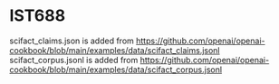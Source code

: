 # IST688


scifact_claims.json is added from https://github.com/openai/openai-cookbook/blob/main/examples/data/scifact_claims.jsonl
scifact_corpus.jsonl is added from https://github.com/openai/openai-cookbook/blob/main/examples/data/scifact_corpus.jsonl
